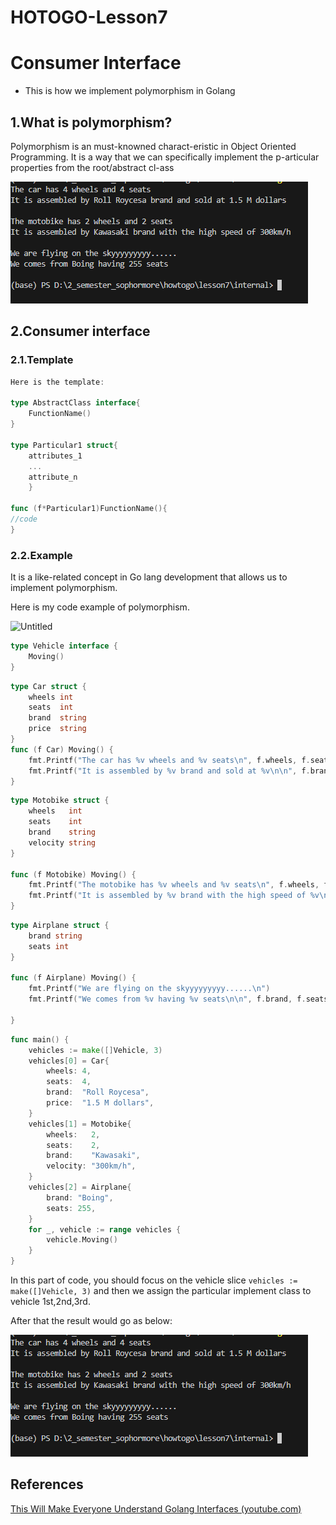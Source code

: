 # HOTOGO-Lesson7

# Consumer Interface

- This is how we implement polymorphism in Golang

## 1.What is polymorphism?

Polymorphism is an must-knowned charact-eristic in Object Oriented Programming. It is a way that we can specifically implement the p-articular properties from the root/abstract cl-ass

![result.png](media/result.png)

## 2.Consumer interface

### 2.1.Template

```go
Here is the template:

type AbstractClass interface{
	FunctionName()
}

type Particular1 struct{
	attributes_1
	...
	attribute_n
	}

func (f*Particular1)FunctionName(){
//code
}
```

### 2.2.Example

It is a like-related concept in Go lang development that allows us to implement polymorphism.

Here is my code example of polymorphism.

![Untitled](HOTOGO-Lesson7%208eddcb8e087c4631be0d89c49b4933b3/Untitled%201.png)

```go
type Vehicle interface {
	Moving()
}

```

```go
type Car struct {
	wheels int
	seats  int
	brand  string
	price  string
}
func (f Car) Moving() {
	fmt.Printf("The car has %v wheels and %v seats\n", f.wheels, f.seats)
	fmt.Printf("It is assembled by %v brand and sold at %v\n\n", f.brand, f.price)
}
```

```go
type Motobike struct {
	wheels   int
	seats    int
	brand    string
	velocity string
}

func (f Motobike) Moving() {
	fmt.Printf("The motobike has %v wheels and %v seats\n", f.wheels, f.seats)
	fmt.Printf("It is assembled by %v brand with the high speed of %v\n\n", f.brand, f.velocity)
}
```

```go
type Airplane struct {
	brand string
	seats int
}

func (f Airplane) Moving() {
	fmt.Printf("We are flying on the skyyyyyyyyy......\n")
	fmt.Printf("We comes from %v having %v seats\n\n", f.brand, f.seats)

}
```

```go
func main() {
	vehicles := make([]Vehicle, 3)
	vehicles[0] = Car{
		wheels: 4,
		seats:  4,
		brand:  "Roll Roycesa",
		price:  "1.5 M dollars",
	}
	vehicles[1] = Motobike{
		wheels:   2,
		seats:    2,
		brand:    "Kawasaki",
		velocity: "300km/h",
	}
	vehicles[2] = Airplane{
		brand: "Boing",
		seats: 255,
	}
	for _, vehicle := range vehicles {
		vehicle.Moving()
	}
}
```

In this part of code, you should focus on the vehicle slice `vehicles := make([]Vehicle, 3)` and then we assign the particular implement class to vehicle 1st,2nd,3rd.

After that the result would go as below:

![result.png](media/result.png)

## References

[This Will Make Everyone Understand Golang Interfaces (youtube.com)](https://www.youtube.com/watch?v=rH0bpx7I2Dk)
